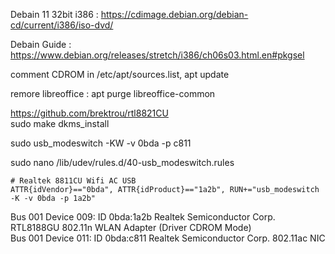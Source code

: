 Debain 11 32bit i386 : https://cdimage.debian.org/debian-cd/current/i386/iso-dvd/  

Debain Guide : https://www.debian.org/releases/stretch/i386/ch06s03.html.en#pkgsel  

comment CDROM in /etc/apt/sources.list, apt update  

remore libreoffice : apt purge libreoffice-common  

https://github.com/brektrou/rtl8821CU  
sudo make dkms_install  

sudo usb_modeswitch -KW -v 0bda -p c811  

sudo nano /lib/udev/rules.d/40-usb_modeswitch.rules 

```
# Realtek 8811CU Wifi AC USB
ATTR{idVendor}=="0bda", ATTR{idProduct}=="1a2b", RUN+="usb_modeswitch -K -v 0bda -p 1a2b"  
```

Bus 001 Device 009: ID 0bda:1a2b Realtek Semiconductor Corp. RTL8188GU 802.11n WLAN Adapter (Driver CDROM Mode)  
Bus 001 Device 011: ID 0bda:c811 Realtek Semiconductor Corp. 802.11ac NIC

